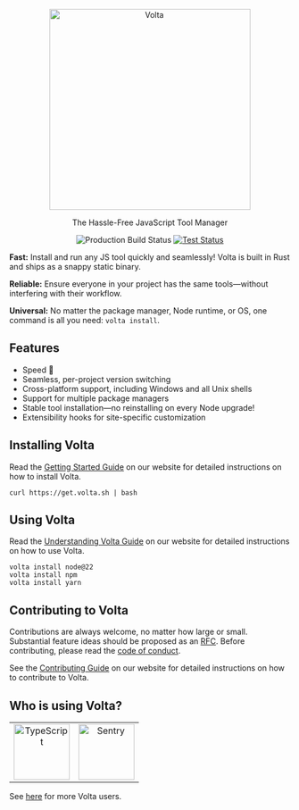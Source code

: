 <p align="center">
  <a href="https://www.volta.sh/">
    <img alt="Volta" src="./volta.png?raw=true" width="360">
  </a>
</p>

<p align="center">
  The Hassle-Free JavaScript Tool Manager
</p>

<p align="center">
  <img alt="Production Build Status" src="https://github.com/volta-cli/volta/workflows/Production/badge.svg" />
  <a href="https://github.com/volta-cli/volta/actions?query=workflow%3ATest">
    <img alt="Test Status" src="https://github.com/volta-cli/volta/workflows/Test/badge.svg" />
  </a>
</p>

**Fast:** Install and run any JS tool quickly and seamlessly! Volta is built in Rust and ships as a snappy static binary.

**Reliable:** Ensure everyone in your project has the same tools—without interfering with their workflow.

**Universal:** No matter the package manager, Node runtime, or OS, one command is all you need: `volta install`.

## Features

- Speed 🚀
- Seamless, per-project version switching
- Cross-platform support, including Windows and all Unix shells
- Support for multiple package managers
- Stable tool installation—no reinstalling on every Node upgrade!
- Extensibility hooks for site-specific customization

## Installing Volta

Read the [Getting Started Guide](https://docs.volta.sh/guide/getting-started) on our website for detailed instructions on how to install Volta.

```
curl https://get.volta.sh | bash
```

## Using Volta

Read the [Understanding Volta Guide](https://docs.volta.sh/guide/understanding) on our website for detailed instructions on how to use Volta.

```
volta install node@22
volta install npm
volta install yarn
```

## Contributing to Volta

Contributions are always welcome, no matter how large or small. Substantial feature ideas should be proposed as an [RFC](https://github.com/volta-cli/rfcs). Before contributing, please read the [code of conduct](CODE_OF_CONDUCT.md).

See the [Contributing Guide](https://docs.volta.sh/contributing/) on our website for detailed instructions on how to contribute to Volta.

## Who is using Volta?

<table>
  <tbody>
    <tr>
      <td align="center">
        <a href="https://github.com/microsoft/TypeScript" target="_blank">
          <img src="https://raw.githubusercontent.com/microsoft/TypeScript-Website/v2/packages/typescriptlang-org/static/branding/ts-logo-512.svg" alt="TypeScript" width="100" height="100">
        </a>
      </td>
      <td align="center">
        <a href="https://github.com/getsentry/sentry-javascript" target="_blank">
          <img src="https://avatars.githubusercontent.com/u/1396951?s=100" alt="Sentry" width="100" height="100">
        </a>
      </td>
    </tr>
  </tbody>
</table>

See [here](https://sourcegraph.com/search?q=context:global+%22volta%22+file:package.json&patternType=literal) for more Volta users.

